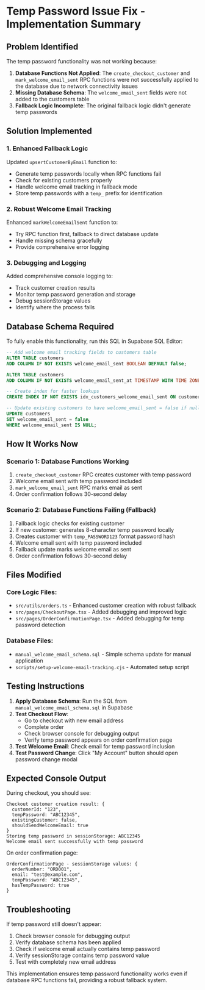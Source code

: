 # Temp Password Issue Fix - Implementation Summary

## Problem Identified
The temp password functionality was not working because:

1. **Database Functions Not Applied**: The `create_checkout_customer` and `mark_welcome_email_sent` RPC functions were not successfully applied to the database due to network connectivity issues
2. **Missing Database Schema**: The `welcome_email_sent` fields were not added to the customers table
3. **Fallback Logic Incomplete**: The original fallback logic didn't generate temp passwords

## Solution Implemented

### 1. Enhanced Fallback Logic
Updated `upsertCustomerByEmail` function to:
- Generate temp passwords locally when RPC functions fail
- Check for existing customers properly
- Handle welcome email tracking in fallback mode
- Store temp passwords with a `temp_` prefix for identification

### 2. Robust Welcome Email Tracking
Enhanced `markWelcomeEmailSent` function to:
- Try RPC function first, fallback to direct database update
- Handle missing schema gracefully
- Provide comprehensive error logging

### 3. Debugging and Logging
Added comprehensive console logging to:
- Track customer creation results
- Monitor temp password generation and storage
- Debug sessionStorage values
- Identify where the process fails

## Database Schema Required

To fully enable this functionality, run this SQL in Supabase SQL Editor:

```sql
-- Add welcome email tracking fields to customers table
ALTER TABLE customers 
ADD COLUMN IF NOT EXISTS welcome_email_sent BOOLEAN DEFAULT false;

ALTER TABLE customers 
ADD COLUMN IF NOT EXISTS welcome_email_sent_at TIMESTAMP WITH TIME ZONE DEFAULT NULL;

-- Create index for faster lookups
CREATE INDEX IF NOT EXISTS idx_customers_welcome_email_sent ON customers(welcome_email_sent);

-- Update existing customers to have welcome_email_sent = false if null
UPDATE customers 
SET welcome_email_sent = false 
WHERE welcome_email_sent IS NULL;
```

## How It Works Now

### Scenario 1: Database Functions Working
1. `create_checkout_customer` RPC creates customer with temp password
2. Welcome email sent with temp password included
3. `mark_welcome_email_sent` RPC marks email as sent
4. Order confirmation follows 30-second delay

### Scenario 2: Database Functions Failing (Fallback)
1. Fallback logic checks for existing customer
2. If new customer: generates 8-character temp password locally
3. Creates customer with `temp_PASSWORD123` format password hash
4. Welcome email sent with temp password included
5. Fallback update marks welcome email as sent
6. Order confirmation follows 30-second delay

## Files Modified

### Core Logic Files:
- `src/utils/orders.ts` - Enhanced customer creation with robust fallback
- `src/pages/CheckoutPage.tsx` - Added debugging and improved logic
- `src/pages/OrderConfirmationPage.tsx` - Added debugging for temp password detection

### Database Files:
- `manual_welcome_email_schema.sql` - Simple schema update for manual application
- `scripts/setup-welcome-email-tracking.cjs` - Automated setup script

## Testing Instructions

1. **Apply Database Schema**: Run the SQL from `manual_welcome_email_schema.sql` in Supabase
2. **Test Checkout Flow**: 
   - Go to checkout with new email address
   - Complete order
   - Check browser console for debugging output
   - Verify temp password appears on order confirmation page
3. **Test Welcome Email**: Check email for temp password inclusion
4. **Test Password Change**: Click "My Account" button should open password change modal

## Expected Console Output

During checkout, you should see:
```
Checkout customer creation result: {
  customerId: "123",
  tempPassword: "ABC12345",
  existingCustomer: false,
  shouldSendWelcomeEmail: true
}
Storing temp password in sessionStorage: ABC12345
Welcome email sent successfully with temp password
```

On order confirmation page:
```
OrderConfirmationPage - sessionStorage values: {
  orderNumber: "ORD001",
  email: "test@example.com", 
  tempPassword: "ABC12345",
  hasTempPassword: true
}
```

## Troubleshooting

If temp password still doesn't appear:
1. Check browser console for debugging output
2. Verify database schema has been applied
3. Check if welcome email actually contains temp password
4. Verify sessionStorage contains temp password value
5. Test with completely new email address

This implementation ensures temp password functionality works even if database RPC functions fail, providing a robust fallback system.
